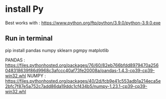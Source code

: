 # install Py
Best works with : https://www.python.org/ftp/python/3.9.0/python-3.9.0.exe

## Run in terminal 
pip install pandas numpy sklearn pgmpy matplotlib

PANDAS : https://files.pythonhosted.org/packages/76/60/82eb766bfdd8979470a256048318639f86d9968c3afccc40af73fe20008a/pandas-1.4.3-cp39-cp39-win32.whl
NUMPY : https://files.pythonhosted.org/packages/40/2d/fcb9e41c553adb1a214eca5e2bfc7f87e5a752c7add86da19ddc1cf434b5/numpy-1.23.1-cp39-cp39-win32.whl
